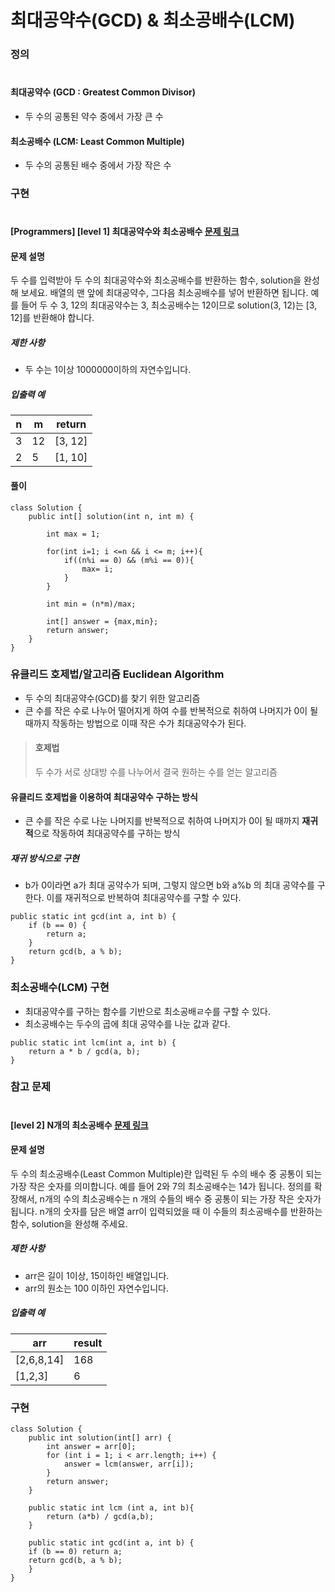 # 최대공약수(GCD) & 최소공배수(LCM)

### 정의
#
#### 최대공약수 (GCD : Greatest Common Divisor)
* 두 수의 공통된 약수 중에서 가장 큰 수

#### 최소공배수 (LCM: Least Common Multiple)
* 두 수의 공통된 배수 중에서 가장 작은 수

### 구현
# 

#### [Programmers] [level 1] 최대공약수와 최소공배수  [문제 링크](https://school.programmers.co.kr/learn/courses/30/lessons/12940) 
 
#### 문제 설명

<p>두 수를 입력받아 두 수의 최대공약수와 최소공배수를 반환하는 함수, solution을 완성해 보세요. 배열의 맨 앞에 최대공약수, 그다음 최소공배수를 넣어 반환하면 됩니다. 예를 들어 두 수 3, 12의 최대공약수는 3, 최소공배수는 12이므로 solution(3, 12)는 [3, 12]를 반환해야 합니다.</p>

<h5>제한 사항</h5>

<ul>
<li>두 수는 1이상 1000000이하의 자연수입니다.</li>
</ul>

<h5>입출력 예</h5>
<table class="table">
        <thead><tr>
<th>n</th>
<th>m</th>
<th>return</th>
</tr>
</thead>
        <tbody><tr>
<td>3</td>
<td>12</td>
<td>[3, 12]</td>
</tr>
<tr>
<td>2</td>
<td>5</td>
<td>[1, 10]</td>
</tr>
</tbody>
      </table>

#### 풀이

```
class Solution {
    public int[] solution(int n, int m) {

        int max = 1;

        for(int i=1; i <=n && i <= m; i++){
            if((n%i == 0) && (m%i == 0)){
                max= i;
            }
        }

        int min = (n*m)/max;

        int[] answer = {max,min};
        return answer;
    }
}
```

### 유클리드 호제법/알고리즘 Euclidean Algorithm
- 두 수의 최대공약수(GCD)를 찾기 위한 알고리즘
- 큰 수를 작은 수로 나누어 떨어지게 하여 수를 반복적으로 취하여 나머지가 0이 될 때까지 작동하는 방법으로 이때 작은 수가 최대공약수가 된다.  

> #### 호제법 
>  두 수가 서로 상대방 수를 나누어서 결국 원하는 수를 얻는 알고리즘

#### 유클리드 호제법을 이용하여 최대공약수 구하는 방식
- 큰 수를 작은 수로 나눈 나머지를 반복적으로 취하여 나머지가 0이 될 때까지 **재귀적**으로 작동하여 최대공약수를 구하는 방식

##### 재귀 방식으로 구현
- b가 0이라면 a가 최대 공약수가 되며, 그렇지 않으면 b와 a%b 의 최대 공약수를 구한다. 이를 재귀적으로 반복하여 최대공약수를 구할 수 있다. 

```
public static int gcd(int a, int b) {
    if (b == 0) {
        return a;
    }
    return gcd(b, a % b);
}
```

### 최소공배수(LCM) 구현
- 최대공약수를 구하는 함수를 기반으로 최소공배ㄹ수를 구할 수 있다. 
- 최소공배수는 두수의 곱에 최대 공약수를 나눈 값과 같다.

```
public static int lcm(int a, int b) {
    return a * b / gcd(a, b);
}

```

### 참고 문제
#
#### [level 2] N개의 최소공배수 [문제 링크](https://school.programmers.co.kr/learn/courses/30/lessons/12953) 

#### 문제 설명

<p>두 수의 최소공배수(Least Common Multiple)란 입력된 두 수의 배수 중 공통이 되는 가장 작은 숫자를 의미합니다. 예를 들어 2와 7의 최소공배수는 14가 됩니다. 정의를 확장해서, n개의 수의 최소공배수는 n 개의 수들의 배수 중 공통이 되는 가장 작은 숫자가 됩니다. n개의 숫자를 담은 배열 arr이 입력되었을 때 이 수들의 최소공배수를 반환하는 함수, solution을 완성해 주세요. </p>

<h5>제한 사항</h5>

<ul>
<li>arr은 길이 1이상, 15이하인 배열입니다.</li>
<li>arr의 원소는 100 이하인 자연수입니다.</li>
</ul>

<h5>입출력 예</h5>
<table class="table">
        <thead><tr>
<th>arr</th>
<th>result</th>
</tr>
</thead>
        <tbody><tr>
<td>[2,6,8,14]</td>
<td>168</td>
</tr>
<tr>
<td>[1,2,3]</td>
<td>6</td>
</tr>
</tbody>
      </table>

### 구현
```
class Solution {
    public int solution(int[] arr) {
        int answer = arr[0];
        for (int i = 1; i < arr.length; i++) {
            answer = lcm(answer, arr[i]);
        }
        return answer;
    }

    public static int lcm (int a, int b){
        return (a*b) / gcd(a,b);
    }

    public static int gcd(int a, int b) {
    if (b == 0) return a;
    return gcd(b, a % b);
    }
}
```
